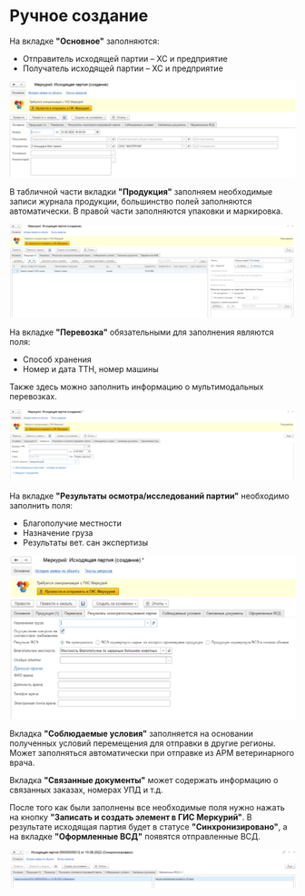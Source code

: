 # Ручное создание

На вкладке **"Основное"** заполняются:

- Отправитель исходящей партии – ХС и предприятие
- Получатель исходящей партии – ХС и предприятие

[![1][1]][1]

В табличной части вкладки **"Продукция"** заполняем необходимые записи журнала продукции, большинство полей заполняются автоматически. В правой части заполняются упаковки и маркировка.

[![2][2]][2]

На вкладке **"Перевозка"** обязательными для заполнения являются поля:

- Способ хранения
- Номер и дата ТТН, номер машины

Также здесь можно заполнить информацию о мультимодальных перевозках.

[![3][3]][3]

На вкладке **"Результаты осмотра/исследований партии"** необходимо заполнить поля:

- Благополучие местности
- Назначение груза
- Результаты вет. сан экспертизы

[![4][4]][4]

Вкладка **"Соблюдаемые условия"** заполняется на основании полученных условий перемещения для отправки в другие регионы. Может заполняться автоматически при отправке из АРМ ветеринарного врача.

Вкладка **"Связанные документы"** может содержать информацию о связанных заказах, номерах УПД и т.д.

После того как были заполнены все необходимые поля нужно нажать на кнопку **"Записать и создать элемент в ГИС Меркурий"**. В результате исходящая партия будет в статусе **"Синхронизировано"**, а на вкладке **"Оформленные ВСД"** появятся отправленные ВСД.

[![5][5]][5]

[1]: ManualCreation.assets/1.png
[2]: ManualCreation.assets/2.png
[3]: ManualCreation.assets/3.png
[4]: ManualCreation.assets/4.png
[5]: ManualCreation.assets/5.png
